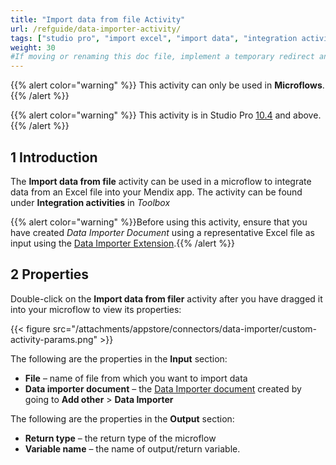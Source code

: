 ```yaml
---
title: "Import data from file Activity"
url: /refguide/data-importer-activity/
tags: ["studio pro", "import excel", "import data", "integration activity"]
weight: 30
#If moving or renaming this doc file, implement a temporary redirect and let the respective team know they should update the URL in the product. See Mapping to Products for more details.
---
```


{{% alert color="warning" %}}
This activity can only be used in **Microflows**.
{{% /alert %}}

{{% alert color="warning" %}}
This activity is in Studio Pro [10.4](/releasenotes/studio-pro/10.4/) and above.
{{% /alert %}}

## 1 Introduction

The **Import data from file** activity can be used in a microflow to integrate data from an Excel file into your Mendix app. The activity can be found under **Integration activities** in *Toolbox*

{{% alert color="warning" %}}Before using this activity, ensure that you have created *Data Importer Document* using a representative Excel file as input using the [Data Importer Extension](/refgide/data-importer/).{{% /alert %}}

## 2  Properties

Double-click on the **Import data from filer** activity after you have dragged it into your microflow to view its properties:

{{< figure src="/attachments/appstore/connectors/data-importer/custom-activity-params.png" >}}

The following are the properties in the **Input** section:

* **File** – name of file from which you want to import data
* **Data importer document** – the [Data Importer document](/refguide/data-importer/) created by going to **Add other** > **Data Importer**

The following are the properties in the **Output** section:

* **Return type** – the return type of the microflow
* **Variable name** – the name of output/return variable.
